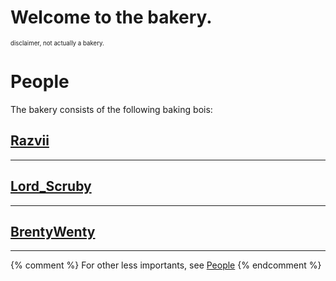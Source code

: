 # Welcome to the bakery.
<sup><sub>disclaimer, not actually a bakery.</sub></sup>

# People
The bakery consists of the following baking bois:
## [Razvii](/wiki/people/razvii.md)
---
## [Lord_Scruby](/wiki/people/jeremy.md)
---
## [BrentyWenty](/wiki/people/brent.md)
---
{% comment %} For other less importants, see [People](/wiki/people/) {% endcomment %}